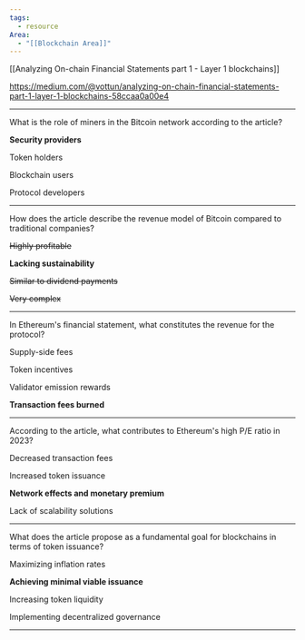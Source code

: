 ```yaml
---
tags:
  - resource
Area:
  - "[[Blockchain Area]]"
---
```

[[Analyzing On-chain Financial Statements part 1 - Layer 1 blockchains]]

https://medium.com/@vottun/analyzing-on-chain-financial-statements-part-1-layer-1-blockchains-58ccaa0a00e4

---
What is the role of miners in the Bitcoin network according to the article?

**Security providers**

Token holders

Blockchain users

Protocol developers

---
How does the article describe the revenue model of Bitcoin compared to traditional companies?

~~Highly profitable~~

**Lacking sustainability**

~~Similar to dividend payments~~

~~Very complex~~

---
In Ethereum's financial statement, what constitutes the revenue for the protocol?

Supply-side fees

Token incentives

Validator emission rewards

**Transaction fees burned**

---
According to the article, what contributes to Ethereum's high P/E ratio in 2023?

Decreased transaction fees

Increased token issuance

**Network effects and monetary premium**

Lack of scalability solutions

---
What does the article propose as a fundamental goal for blockchains in terms of token issuance?

Maximizing inflation rates

**Achieving minimal viable issuance**

Increasing token liquidity

Implementing decentralized governance

---
